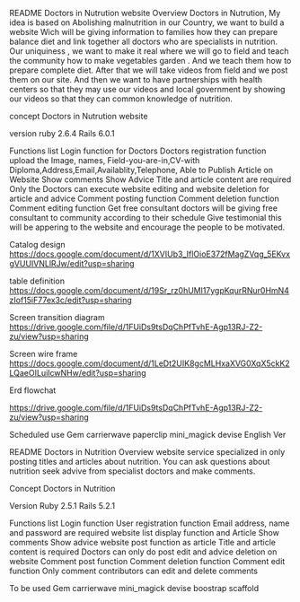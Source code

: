 README
Doctors in Nutrution website
Overview
Doctors in Nutrution, My idea is based on Abolishing malnutrition in our Country,  we want to build a website Wich will be giving information to families how they can prepare balance diet and link together  all doctors who are specialists in nutrition. Our uniquiness , we want to make it real where we will go to field and teach the community how to make vegetables garden . And we teach them how to prepare complete diet. After that we will take videos from field and we post them on our site. And then we want to have partnerships with health centers so that they may use our videos and local government by showing our videos so that they can common knowledge of nutrition.

concept
Doctors in Nutrution website

version
ruby 2.6.4 Rails 6.0.1

Functions list
 Login function for Doctors
 Doctors registration function
 upload the Image, names, Field-you-are-in,CV-with Diploma,Address,Email,Availablity,Telephone, Able to
 Publish Article on Website
 Show comments
 Show Advice
 Title and article content are required
 Only the Doctors can execute website editing and website deletion for article and advice
 Comment posting function
 Comment deletion function
 Comment editing function
 Get free consultant doctors will be giving free consultant to community according to their schedule
 Give testimonial this will be appering to the website and encourage the people to be motivated.
 
Catalog design
https://docs.google.com/document/d/1XVIUb3_IflOioE372fMagZVqg_5EKvxgVUUIVNLlRJw/edit?usp=sharing

table definition
https://docs.google.com/document/d/19Sr_rz0hUMl17ygpKqurRNur0HmN4zIof15iF77ex3c/edit?usp=sharing

Screen transition diagram
https://drive.google.com/file/d/1FUiDs9tsDqChPfTvhE-Agp13RJ-Z2-zu/view?usp=sharing

Screen wire frame
https://docs.google.com/document/d/1LeDt2UIK8gcMLHxaXVG0XqX5ckK2LQaeOILuiIcwNHw/edit?usp=sharing

Erd flowchat

https://drive.google.com/file/d/1FUiDs9tsDqChPfTvhE-Agp13RJ-Z2-zu/view?usp=sharing

Scheduled use Gem
carrierwave
paperclip
mini_magick
devise
English Ver


README
Doctors in Nutrition
Overview
website service specialized in only posting titles and articles about nutrition. You can ask questions about nutrition seek advive from specialist doctors and make comments.

Concept
Doctors in Nutrition

Version
Ruby 2.5.1 Rails 5.2.1

Functions list
 Login function
 User registration function
 Email address, name and password are required
 website list display function and Article
 Show comments
 Show advice
 website post function as article
 Title and article content is required
 Doctors can only do post edit and advice deletion on website
 Comment post function
 Comment deletion function
 Comment edit function
 Only comment contributors can edit and delete comments
 

To be used Gem
carrierwave
mini_magick
devise
boostrap
scaffold

